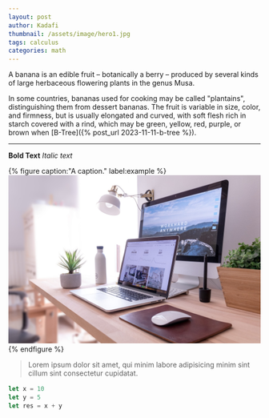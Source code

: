 ```yaml
---
layout: post
author: Kadafi
thumbnail: /assets/image/hero1.jpg
tags: calculus
categories: math
---
```


A banana is an edible fruit – botanically a berry – produced by several
kinds of large herbaceous flowering plants in the genus Musa.

In some countries, bananas used for cooking may be called "plantains",
distinguishing them from dessert bananas. The fruit is variable in size,
color, and firmness, but is usually elongated and curved, with soft
flesh rich in starch covered with a rind, which may be green, yellow,
red, purple, or brown when [B-Tree]({% post_url 2023-11-11-b-tree %}).


---

**Bold Text** *Italic text*

{% figure caption:"A caption." label:example %}
![alt text](../assets/image/hero1.jpg) 
{% endfigure %}

> Lorem ipsum dolor sit amet, qui minim labore adipisicing minim sint cillum sint consectetur cupidatat.

```js
let x = 10
let y = 5
let res = x + y
```
